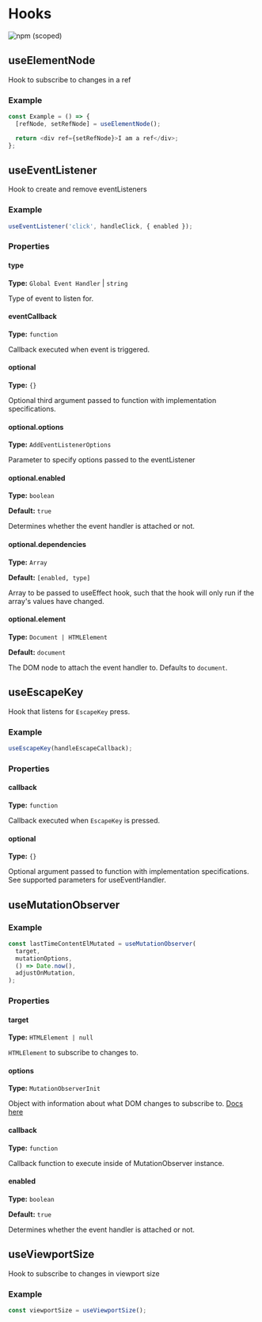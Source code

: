 # Hooks

![npm (scoped)](https://img.shields.io/npm/v/@leafygreen-ui/hooks.svg)

## useElementNode

Hook to subscribe to changes in a ref

### Example

```js
const Example = () => {
  [refNode, setRefNode] = useElementNode();

  return <div ref={setRefNode}>I am a ref</div>;
};
```

## useEventListener

Hook to create and remove eventListeners

### Example

```js
useEventListener('click', handleClick, { enabled });
```

### Properties

#### type

**Type:** `Global Event Handler` | `string`

Type of event to listen for.

#### eventCallback

**Type:** `function`

Callback executed when event is triggered.

#### optional

**Type:** `{}`

Optional third argument passed to function with implementation specifications.

#### optional.options

**Type:** `AddEventListenerOptions`

Parameter to specify options passed to the eventListener

#### optional.enabled

**Type:** `boolean`

**Default:** `true`

Determines whether the event handler is attached or not.

#### optional.dependencies

**Type:** `Array`

**Default:** `[enabled, type]`

Array to be passed to useEffect hook, such that the hook will only run if the array's values have changed.

#### optional.element

**Type:** `Document | HTMLElement`

**Default:** `document`

The DOM node to attach the event handler to. Defaults to `document`.

## useEscapeKey

Hook that listens for `EscapeKey` press.

### Example

```js
useEscapeKey(handleEscapeCallback);
```

### Properties

#### callback

**Type:** `function`

Callback executed when `EscapeKey` is pressed.

#### optional

**Type:** `{}`

Optional argument passed to function with implementation specifications. See supported parameters for useEventHandler.

## useMutationObserver

### Example

```js
const lastTimeContentElMutated = useMutationObserver(
  target,
  mutationOptions,
  () => Date.now(),
  adjustOnMutation,
);
```

### Properties

#### target

**Type:** `HTMLElement | null`

`HTMLElement` to subscribe to changes to.

#### options

**Type:** `MutationObserverInit`

Object with information about what DOM changes to subscribe to. [Docs here](https://developer.mozilla.org/en-US/docs/Web/API/MutationObserverInit)

#### callback

**Type:** `function`

Callback function to execute inside of MutationObserver instance.

#### enabled

**Type:** `boolean`

**Default:** `true`

Determines whether the event handler is attached or not.

## useViewportSize

Hook to subscribe to changes in viewport size

### Example

```js
const viewportSize = useViewportSize();
```
